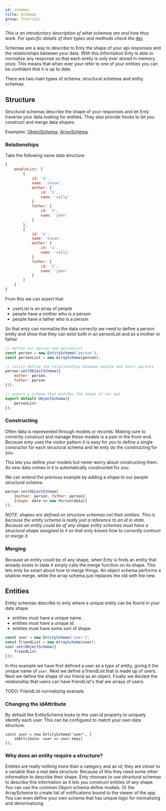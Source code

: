 ```yaml
---
id: schemas
title: Schemas
group: Tutorials
---
```


_This is an introductory description of what schemas are and how they work. For specific details of
their types and methods check the [Api](/docs/schemas/entity-schema)._

Schemas are a way to describe to Enty the shape of your api responses and the 
relationships between your data. With this information Enty is able to normalize any response so that
each entity is only ever stored in memory once. This means that when ever your refer to one of your 
entities you can be confident that it is up to date. 

There are two main types of schema: structural schemas and entity schemas.

## Structure
Structural schemas describe the shape of your responses and let Enty traverse your data looking for entities.
They also provide hooks to let you construct and merge data shapes.

Examples: [ObjectSchema], [ArraySchema].

### Relationships
Take the following naive data structure. 


```js
{
    peopleList: [
        {
            id: '3', 
            name: 'steve',
            mother: {
                id: '1',
                name: 'sally'
            }
            father: {
                id: '2',
                name: 'john'
            }
        },
        {
            id: '4', 
            name: 'susan',
            mother: {
                id: '1',
                name: 'sally'
            }
            father: {
                id: '2',
                name: 'john'
            }
        }
    ]
}

```

From this we can assert that:

* userList is an array of people
* people have a mother who is a person
* people have a father who is a person

So that enty can normalize the data correctly we need to define a person entity and show that they 
can exist both in an personList and as a mother or father

```js
// define our person and personList
const person = new EntitySchema('person');
const personList = new ArraySchema(person);

// lazily define the relationships between people and their parents
person.set(ObjectSchema({
    mother: person,
    father: person
}));

// export a schema that matches the shape of our api
export default ObjectSchema({
    personList
});
```

### Constructing
Often data is represented through models or records. Making sure to correctly construct and manage 
these models is a pain in the front-end. Because enty uses the visitor pattern it is easy for
you to define a single consructor for each structural schema and let enty do the constructing for you. 

This lets you define your models but never worry about constructing them. As new data comes in it 
is automatically constructed for you.

We can extend the previous example by adding a shape to our people structural schema.

```js
person.set(ObjectSchema(
    {mother: person, father: person},
    {shape: data => new Person(data)}
));

```

_NOTE: shapes are defined on structure schemas not their entities. This is because the entity 
schema is really just a reference to an id in state. Because an entity could be of any
shape entity schemas must have a structural shape assigned to it so that enty knows how to
correctly contruct or merge it._


### Merging
Because an entity could be of any shape, when Enty is finds an entity that already exists in state 
it simply calls the merge function on its shape. This lets enty be smart about how to merge things.
An object schema performs a shallow merge, while the array schema just replaces the old with the new.


## Entities
Entity schemas describe to enty where a unique entity can be found in your data shape.

* entities must have a unique name.
* entities must have a unique id.
* entities must have some sort of shape.

```js
const user = new EntitySchema('user');
const friendList = new ArraySchema(user);
user.set(ObjectSchema({
    friendList
}));
```
In this example we have first defined a user as a type of entity, giving it the unique name of `user`.
Next we define a friendList that is made up of users.
Next we define the shape of our friend as an object. 
Finally we declare the relationship that users can have friendList's that are arrays of users.

TODO: FriendList normalizing example.

### Changing the idAttribute
By default the EntitySchema looks to the user.id property to uniquely identify each user.
This can be configured to match your own data structure.

```
const user = new EntitySchema('user', {
    idAttribute: user => user.email
});
```

### Why does an entity require a structure?
Entities are really nothing more than a category and an id; they are closer to a variable than a real data structure. 
Because of this they need some other information to describe their shape. Enty chooses to use structural schemas
to describe this information as it lets you construct entities of any shape. You can use the common Object schema 
define models. Or the ArraySchema to create list of notifications bound to the viewer of the app. You can
even define your own schema that has unique logic for normalizing and denormalizing. 


[ObjectSchema]: /docs/data/ObjectSchema
[ArraySchema]: /docs/data/ArraySchema
